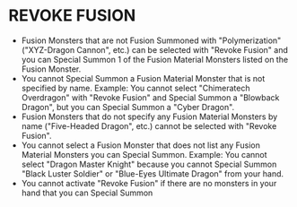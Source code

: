 
# REVOKE FUSION

*   Fusion Monsters that are not Fusion Summoned with "Polymerization" ("XYZ-Dragon Cannon", etc.) can be selected with "Revoke Fusion" and you can Special Summon 1 of the Fusion Material Monsters listed on the Fusion Monster.
*   You cannot Special Summon a Fusion Material Monster that is not specified by name. Example: You cannot select "Chimeratech Overdragon" with "Revoke Fusion" and Special Summon a "Blowback Dragon", but you can Special Summon a "Cyber Dragon".
*   Fusion Monsters that do not specify any Fusion Material Monsters by name ("Five-Headed Dragon", etc.) cannot be selected with "Revoke Fusion".
*   You cannot select a Fusion Monster that does not list any Fusion Material Monsters you can Special Summon. Example: You cannot select "Dragon Master Knight" because you cannot Special Summon "Black Luster Soldier" or "Blue-Eyes Ultimate Dragon" from your hand.
*   You cannot activate "Revoke Fusion" if there are no monsters in your hand that you can Special Summon

  